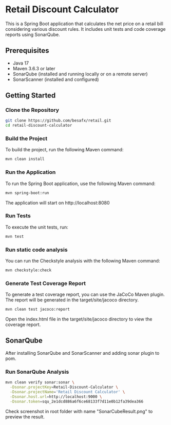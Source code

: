 # Retail Discount Calculator

This is a Spring Boot application that calculates the net price on a retail bill considering various discount rules. It includes unit tests and code coverage reports using SonarQube.

## Prerequisites

- Java 17
- Maven 3.6.3 or later
- SonarQube (installed and running locally or on a remote server)
- SonarScanner (installed and configured)

## Getting Started

### Clone the Repository
```bash
git clone https://github.com/besafx/retail.git
cd retail-discount-calculator
```

### Build the Project
To build the project, run the following Maven command:
```bash
mvn clean install
```

### Run the Application
To run the Spring Boot application, use the following Maven command:
```bash
mvn spring-boot:run
```
The application will start on http://localhost:8080

### Run Tests
To execute the unit tests, run:
```bash
mvn test
```

### Run static code analysis
You can run the Checkstyle analysis with the following Maven command:
```bash
mvn checkstyle:check
```

### Generate Test Coverage Report
To generate a test coverage report, you can use the JaCoCo Maven plugin. The report will be generated in the target/site/jacoco directory.
```bash
mvn clean test jacoco:report
```
Open the index.html file in the target/site/jacoco directory to view the coverage report.

## SonarQube
After installing SonarQube and SonarScanner and adding sonar plugin to pom.

### Run SonarQube Analysis
```bash
mvn clean verify sonar:sonar \
  -Dsonar.projectKey=Retail-Discount-Calculator \
  -Dsonar.projectName='Retail Discount Calculator' \
  -Dsonar.host.url=http://localhost:9000 \
  -Dsonar.token=squ_2e1dcd886a6f6ce68133f7d11e0b12fa39dea366
```
Check screenshot in root folder with name "SonarCubeResult.png" to preview the result.